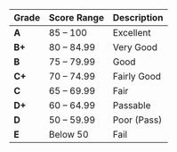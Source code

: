 | **Grade** | **Score Range** | **Description** |
| :-------- | :-------------- | :-------------- |
| **A**     | 85 – 100        | Excellent       |
| **B+**    | 80 – 84.99      | Very Good       |
| **B**     | 75 – 79.99      | Good            |
| **C+**    | 70 – 74.99      | Fairly Good     |
| **C**     | 65 – 69.99      | Fair            |
| **D+**    | 60 – 64.99      | Passable        |
| **D**     | 50 – 59.99      | Poor (Pass)     |
| **E**     | Below 50        | Fail            |
